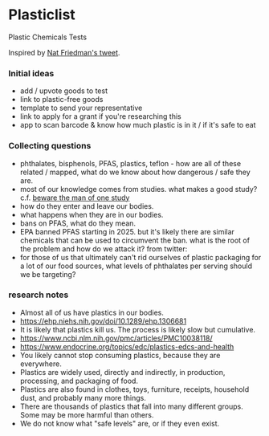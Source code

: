 # Plasticlist

Plastic Chemicals Tests

Inspired by [Nat Friedman's tweet](https://twitter.com/natfriedman/status/1789287484515659896).

### Initial ideas
- add / upvote goods to test
- link to plastic-free goods
- template to send your representative
- link to apply for a grant if you're researching this
- app to scan barcode & know how much plastic is in it / if it's safe to eat

### Collecting questions
- phthalates, bisphenols, PFAS, plastics, teflon - how are all of these related / mapped, what do we know about how dangerous / safe they are.
- most of our knowledge comes from studies. what makes a good study? c.f. [beware the man of one study](https://slatestarcodex.com/2014/12/12/beware-the-man-of-one-study/)
- how do they enter and leave our bodies.
- what happens when they are in our bodies.
- bans on PFAS, what do they mean.
- EPA banned PFAS starting in 2025. but it's likely there are similar chemicals that can be used to circumvent the ban. what is the root of the problem and how do we attack it?
from twitter:
- for those of us that ultimately can't rid ourselves of plastic packaging for a lot of our food sources, what levels of phthalates per serving should we be targeting?

### research notes

- Almost all of us have plastics in our bodies.
-   https://ehp.niehs.nih.gov/doi/10.1289/ehp.1306681
- It is likely that plastics kill us. The process is likely slow but cumulative.
-   https://www.ncbi.nlm.nih.gov/pmc/articles/PMC10038118/
-   https://www.endocrine.org/topics/edc/plastics-edcs-and-health
- You likely cannot stop consuming plastics, because they are everywhere.
-   Plastics are widely used, directly and indirectly, in production, processing, and packaging of food.
-   Plastics are also found in clothes, toys, furniture, receipts, household dust, and probably many more things.
- There are thousands of plastics that fall into many different groups. Some may be more harmful than others.
- We do not know what "safe levels" are, or if they even exist.




